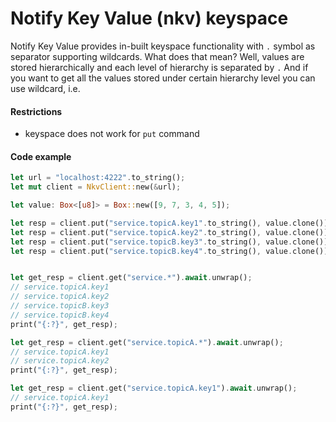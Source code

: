 # Notify Key Value (nkv) keyspace

Notify Key Value provides in-built keyspace functionality with `.` symbol as separator supporting wildcards.
What does that mean? Well, values are stored hierarchically and each level of hierarchy is separated by `.`
And if you want to get all the values stored under certain hierarchy level you can use wildcard, i.e.

#### Restrictions

- keyspace does not work for `put` command

#### Code example

```rust
let url = "localhost:4222".to_string();
let mut client = NkvClient::new(&url);

let value: Box<[u8]> = Box::new([9, 7, 3, 4, 5]);

let resp = client.put("service.topicA.key1".to_string(), value.clone()).await.unwrap();
let resp = client.put("service.topicA.key2".to_string(), value.clone()).await.unwrap();
let resp = client.put("service.topicB.key3".to_string(), value.clone()).await.unwrap();
let resp = client.put("service.topicB.key4".to_string(), value.clone()).await.unwrap();


let get_resp = client.get("service.*").await.unwrap();
// service.topicA.key1
// service.topicA.key2
// service.topicB.key3
// service.topicB.key4
print("{:?}", get_resp);

let get_resp = client.get("service.topicA.*").await.unwrap();
// service.topicA.key1
// service.topicA.key2
print("{:?}", get_resp);

let get_resp = client.get("service.topicA.key1").await.unwrap();
// service.topicA.key1
print("{:?}", get_resp);
```
